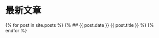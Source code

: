 ---
---
# 最新文章
{% for post in site.posts %}
  {% ## {{ post.date }} {{ post.title }} %}
{% endfor %}